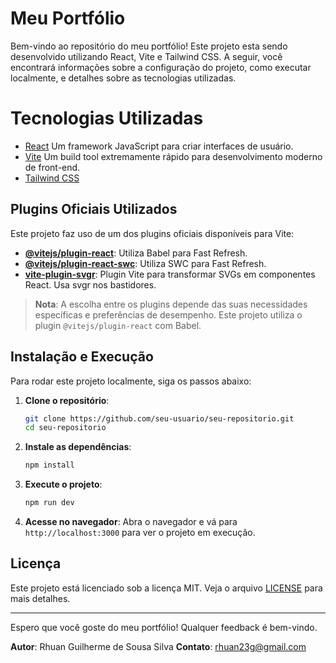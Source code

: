 # Meu Portfólio

Bem-vindo ao repositório do meu portfólio! Este projeto esta sendo desenvolvido utilizando React, Vite e Tailwind CSS. A seguir, você encontrará informações sobre a configuração do projeto, como executar localmente, e detalhes sobre as tecnologias utilizadas.

# Tecnologias Utilizadas

- [React](https://react.dev/) Um framework JavaScript para criar interfaces de usuário.
- [Vite](https://github.com/vitejs/vite-plugin-react-swc) Um build tool extremamente rápido para desenvolvimento moderno de front-end.
- [Tailwind CSS](https://tailwindcss.com/)

## Plugins Oficiais Utilizados

Este projeto faz uso de um dos plugins oficiais disponíveis para Vite:

- **[@vitejs/plugin-react](https://github.com/vitejs/vite-plugin-react/blob/main/packages/plugin-react/README.md)**: Utiliza Babel para Fast Refresh.
- **[@vitejs/plugin-react-swc](https://github.com/vitejs/vite-plugin-react-swc)**: Utiliza SWC para Fast Refresh.
- **[vite-plugin-svgr](https://github.com/pd4d10/vite-plugin-svgr)**: Plugin Vite para transformar SVGs em componentes React. Usa svgr nos bastidores.

> **Nota**: A escolha entre os plugins depende das suas necessidades específicas e preferências de desempenho. Este projeto utiliza o plugin `@vitejs/plugin-react` com Babel.

## Instalação e Execução

Para rodar este projeto localmente, siga os passos abaixo:

1. **Clone o repositório**:

   ```bash
   git clone https://github.com/seu-usuario/seu-repositorio.git
   cd seu-repositorio
   ```

2. **Instale as dependências**:

   ```bash
   npm install
   ```

3. **Execute o projeto**:

   ```bash
   npm run dev
   ```

4. **Acesse no navegador**:
   Abra o navegador e vá para `http://localhost:3000` para ver o projeto em execução.

## Licença

Este projeto está licenciado sob a licença MIT. Veja o arquivo [LICENSE](LICENSE) para mais detalhes.

---

Espero que você goste do meu portfólio! Qualquer feedback é bem-vindo.

**Autor**: Rhuan Guilherme de Sousa Silva
**Contato**: rhuan23g@gmail.com

